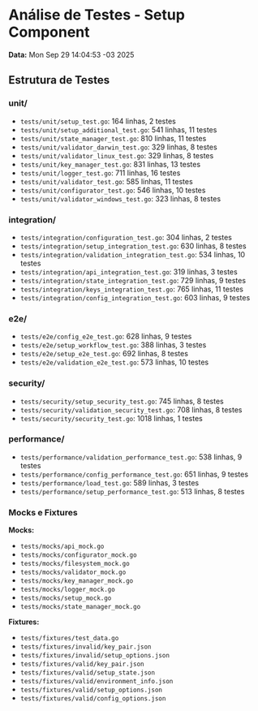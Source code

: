 # Análise de Testes - Setup Component

**Data:** Mon Sep 29 14:04:53 -03 2025

## Estrutura de Testes

### unit/
- `tests/unit/setup_test.go`: 164 linhas, 2 testes
- `tests/unit/setup_additional_test.go`: 541 linhas, 11 testes
- `tests/unit/state_manager_test.go`: 810 linhas, 11 testes
- `tests/unit/validator_darwin_test.go`: 329 linhas, 8 testes
- `tests/unit/validator_linux_test.go`: 329 linhas, 8 testes
- `tests/unit/key_manager_test.go`: 831 linhas, 13 testes
- `tests/unit/logger_test.go`: 711 linhas, 16 testes
- `tests/unit/validator_test.go`: 585 linhas, 11 testes
- `tests/unit/configurator_test.go`: 546 linhas, 10 testes
- `tests/unit/validator_windows_test.go`: 323 linhas, 8 testes

### integration/
- `tests/integration/configuration_test.go`: 304 linhas, 2 testes
- `tests/integration/setup_integration_test.go`: 630 linhas, 8 testes
- `tests/integration/validation_integration_test.go`: 534 linhas, 10 testes
- `tests/integration/api_integration_test.go`: 319 linhas, 3 testes
- `tests/integration/state_integration_test.go`: 729 linhas, 9 testes
- `tests/integration/keys_integration_test.go`: 765 linhas, 11 testes
- `tests/integration/config_integration_test.go`: 603 linhas, 9 testes

### e2e/
- `tests/e2e/config_e2e_test.go`: 628 linhas, 9 testes
- `tests/e2e/setup_workflow_test.go`: 388 linhas, 3 testes
- `tests/e2e/setup_e2e_test.go`: 692 linhas, 8 testes
- `tests/e2e/validation_e2e_test.go`: 573 linhas, 10 testes

### security/
- `tests/security/setup_security_test.go`: 745 linhas, 8 testes
- `tests/security/validation_security_test.go`: 708 linhas, 8 testes
- `tests/security/security_test.go`: 1018 linhas, 1 testes

### performance/
- `tests/performance/validation_performance_test.go`: 538 linhas, 9 testes
- `tests/performance/config_performance_test.go`: 651 linhas, 9 testes
- `tests/performance/load_test.go`: 589 linhas, 3 testes
- `tests/performance/setup_performance_test.go`: 513 linhas, 8 testes

### Mocks e Fixtures

**Mocks:**
- `tests/mocks/api_mock.go`
- `tests/mocks/configurator_mock.go`
- `tests/mocks/filesystem_mock.go`
- `tests/mocks/validator_mock.go`
- `tests/mocks/key_manager_mock.go`
- `tests/mocks/logger_mock.go`
- `tests/mocks/setup_mock.go`
- `tests/mocks/state_manager_mock.go`

**Fixtures:**
- `tests/fixtures/test_data.go`
- `tests/fixtures/invalid/key_pair.json`
- `tests/fixtures/invalid/setup_options.json`
- `tests/fixtures/valid/key_pair.json`
- `tests/fixtures/valid/setup_state.json`
- `tests/fixtures/valid/environment_info.json`
- `tests/fixtures/valid/setup_options.json`
- `tests/fixtures/valid/config_options.json`

